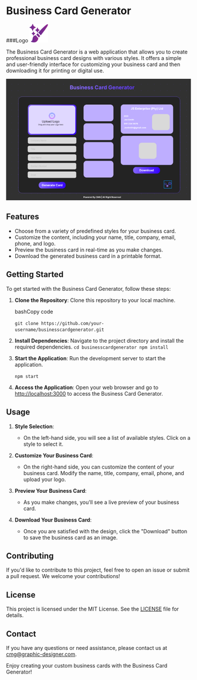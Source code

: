 # Business Card Generator

###Logo
<span style="display: inline-block; width: 50px; height: 50px;">
  <img src="https://github.com/Ubaton/businesscardgenerator/blob/master/public/assets/images/Business%20Card%20Generator%20Logo.PNG" alt="Business Card Generator Logo" width="50" height="50"> 
</span>


The Business Card Generator is a web application that allows you to create professional business card designs with various styles. It offers a simple and user-friendly interface for customizing your business card and then downloading it for printing or digital use.

![Business Card Generator Image](https://github.com/Ubaton/businesscardgenerator/blob/master/public/assets/images/Business%20Card%20Generator.PNG)

## Features

- Choose from a variety of predefined styles for your business card.
- Customize the content, including your name, title, company, email, phone, and logo.
- Preview the business card in real-time as you make changes.
- Download the generated business card in a printable format.

## Getting Started

To get started with the Business Card Generator, follow these steps:

1.  **Clone the Repository**: Clone this repository to your local machine.

    bashCopy code

    `git clone https://github.com/your-username/businesscardgenerator.git`

2.  **Install Dependencies**: Navigate to the project directory and install the required dependencies.
    `cd businesscardgenerator
npm install`
3.  **Start the Application**: Run the development server to start the application.

    `npm start`

4.  **Access the Application**: Open your web browser and go to [http://localhost:3000](http://localhost:3000/) to access the Business Card Generator.

## Usage

1.  **Style Selection**:

    - On the left-hand side, you will see a list of available styles. Click on a style to select it.

2.  **Customize Your Business Card**:

    - On the right-hand side, you can customize the content of your business card. Modify the name, title, company, email, phone, and upload your logo.

3.  **Preview Your Business Card**:

    - As you make changes, you'll see a live preview of your business card.

4.  **Download Your Business Card**:

    - Once you are satisfied with the design, click the "Download" button to save the business card as an image.

## Contributing

If you'd like to contribute to this project, feel free to open an issue or submit a pull request. We welcome your contributions!

## License

This project is licensed under the MIT License. See the [LICENSE](https://mit-license.org/) file for details.

## Contact

If you have any questions or need assistance, please contact us at [cmg@graphic-designer.com](mailto:cmg@graphic-designer.com).

Enjoy creating your custom business cards with the Business Card Generator!
